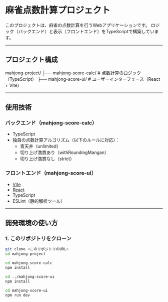 # 麻雀点数計算プロジェクト

このプロジェクトは、麻雀の点数計算を行うWebアプリケーションです。
ロジック（バックエンド）と表示（フロントエンド）をTypeScriptで構築しています。

---

## プロジェクト構成

mahjong-project/ ├── mahjong-score-calc/ # 点数計算のロジック（TypeScript）
                 ├── mahjong-score-ui/ # ユーザーインターフェース（React + Vite）

---

## 使用技術

### バックエンド（mahjong-score-calc）

- TypeScript
- 独自の点数計算アルゴリズム（以下のルールに対応）：
  - 青天井（unlimited）
  - 切り上げ満貫あり（withRoundingMangan）
  - 切り上げ満貫なし（strict）

### フロントエンド（mahjong-score-ui）

- [Vite](https://vitejs.dev/)
- [React](https://react.dev/)
- TypeScript
- ESLint（静的解析ツール）

---

## 開発環境の使い方

### 1. このリポジトリをクローン

```bash
git clone <このリポジトリのURL>
cd mahjong-project

cd mahjong-score-calc
npm install

cd ../mahjong-score-ui
npm install

cd mahjong-score-ui
npm run dev

